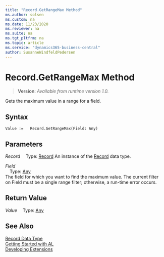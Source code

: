 ```yaml
---
title: "Record.GetRangeMax Method"
ms.author: solsen
ms.custom: na
ms.date: 11/23/2020
ms.reviewer: na
ms.suite: na
ms.tgt_pltfrm: na
ms.topic: article
ms.service: "dynamics365-business-central"
author: SusanneWindfeldPedersen
---
```

[//]: # (START>DO_NOT_EDIT)
[//]: # (IMPORTANT:Do not edit any of the content between here and the END>DO_NOT_EDIT.)
[//]: # (Any modifications should be made in the .xml files in the ModernDev repo.)
# Record.GetRangeMax Method
> **Version**: _Available from runtime version 1.0._

Gets the maximum value in a range for a field.


## Syntax
```
Value :=   Record.GetRangeMax(Field: Any)
```
## Parameters
*Record*
&emsp;Type: [Record](record-data-type.md)
An instance of the [Record](record-data-type.md) data type.

*Field*  
&emsp;Type: [Any](../any/any-data-type.md)  
The field for which you want to find the maximum value. The current filter on Field must be a single range filter; otherwise, a run-time error occurs.
          


## Return Value
*Value*
&emsp;Type: [Any](../any/any-data-type.md)



[//]: # (IMPORTANT: END>DO_NOT_EDIT)
## See Also
[Record Data Type](record-data-type.md)  
[Getting Started with AL](../../devenv-get-started.md)  
[Developing Extensions](../../devenv-dev-overview.md)